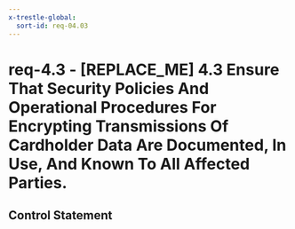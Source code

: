 ```yaml
---
x-trestle-global:
  sort-id: req-04.03
---
```


# req-4.3 - \[REPLACE_ME\] 4.3 Ensure That Security Policies And Operational Procedures For Encrypting Transmissions Of Cardholder Data Are Documented, In Use, And Known To All Affected Parties.

## Control Statement
